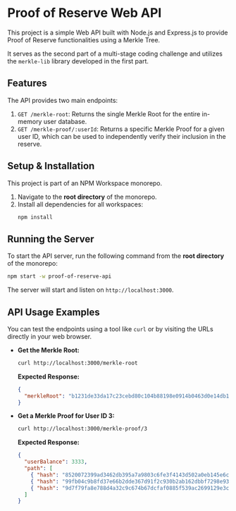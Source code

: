 # Proof of Reserve Web API

This project is a simple Web API built with Node.js and Express.js to provide Proof of Reserve functionalities using a Merkle Tree.

It serves as the second part of a multi-stage coding challenge and utilizes the `merkle-lib` library developed in the first part.

## Features

The API provides two main endpoints:

1.  `GET /merkle-root`: Returns the single Merkle Root for the entire in-memory user database.
2.  `GET /merkle-proof/:userId`: Returns a specific Merkle Proof for a given user ID, which can be used to independently verify their inclusion in the reserve.

## Setup & Installation

This project is part of an NPM Workspace monorepo.

1.  Navigate to the **root directory** of the monorepo.
2.  Install all dependencies for all workspaces:
    ```bash
    npm install
    ```

## Running the Server

To start the API server, run the following command from the **root directory** of the monorepo:

```bash
npm start -w proof-of-reserve-api
```

The server will start and listen on `http://localhost:3000`.

## API Usage Examples

You can test the endpoints using a tool like `curl` or by visiting the URLs directly in your web browser.

* **Get the Merkle Root:**
    ```bash
    curl http://localhost:3000/merkle-root
    ```
    **Expected Response:**
    ```json
    {
      "merkleRoot": "b1231de33da17c23cebd80c104b88198e0914b0463d0e14db163605b904a7ba3"
    }
    ```

* **Get a Merkle Proof for User ID 3:**
    ```bash
    curl http://localhost:3000/merkle-proof/3
    ```
    **Expected Response:**
    ```json
    {
      "userBalance": 3333,
      "path": [
        { "hash": "8520072399ad3462db395a7a9803c6fe3f4143d502a0eb145e6c69ba7ec6d22d", "position": 1 },
        { "hash": "99fb04c9b8fd37e66b2dde367d91f2c930b2ab162dbbf7298e9313c309c7925f", "position": 0 },
        { "hash": "9d7f79fa8e788d4a32c9c674b67dcfaf0885f539ac2699129e3c4d88c11c76e7", "position": 1 }
      ]
    }
    ```